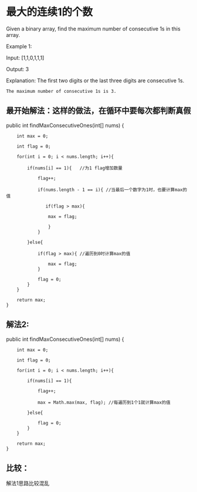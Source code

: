 # 最大的连续1的个数

Given a binary array, find the maximum number of consecutive 1s in this array.

Example 1:

Input: [1,1,0,1,1,1]

Output: 3

Explanation: The first two digits or the last three digits are consecutive 1s.

    The maximum number of consecutive 1s is 3.
    
    
## 最开始解法：这样的做法，在循环中要每次都判断真假

  public int findMaxConsecutiveOnes(int[] nums) {
  
        int max = 0;
        
        int flag = 0;
        
        for(int i = 0; i < nums.length; i++){
        
            if(nums[i] == 1){   //为1 flag增加数量
            
                flag++;
                
                if(nums.length - 1 == i){ //当最后一个数字为1时，也要计算max的值
                
                   if(flag > max){
                   
                    max = flag;
                    
                    } 
                }
                
            }else{
            
                if(flag > max){ //遍历到0时计算max的值
                
                    max = flag;
                }
                
                flag = 0;
            }
        }
        
        return max;
    }
    
## 解法2:

public int findMaxConsecutiveOnes(int[] nums) {

        int max = 0;
        
        int flag = 0;
        
        for(int i = 0; i < nums.length; i++){
        
            if(nums[i] == 1){
            
                flag++;
                
                max = Math.max(max, flag); //每遍历到1个1就计算max的值
                
            }else{
            
                flag = 0;
            }
        }
        
        return max;
    }
    
## 比较：

  解法1思路比较混乱
